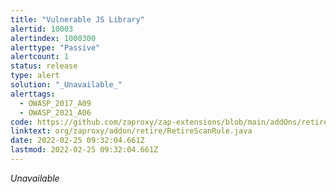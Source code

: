 ```yaml
---
title: "Vulnerable JS Library"
alertid: 10003
alertindex: 1000300
alerttype: "Passive"
alertcount: 1
status: release
type: alert
solution: "_Unavailable_"
alerttags: 
  - OWASP_2017_A09
  - OWASP_2021_A06
code: https://github.com/zaproxy/zap-extensions/blob/main/addOns/retire/src/main/java/org/zaproxy/addon/retire/RetireScanRule.java
linktext: org/zaproxy/addon/retire/RetireScanRule.java
date: 2022-02-25 09:32:04.661Z
lastmod: 2022-02-25 09:32:04.661Z
---
```

_Unavailable_
